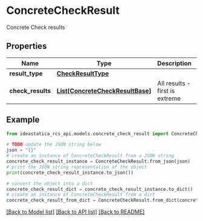 # ConcreteCheckResult

Concrete Check results

## Properties

Name | Type | Description | Notes
------------ | ------------- | ------------- | -------------
**result_type** | [**CheckResultType**](CheckResultType.md) |  | [optional] 
**check_results** | [**List[ConcreteCheckResultBase]**](ConcreteCheckResultBase.md) | All results - first is extreme | [optional] 

## Example

```python
from ideastatica_rcs_api.models.concrete_check_result import ConcreteCheckResult

# TODO update the JSON string below
json = "{}"
# create an instance of ConcreteCheckResult from a JSON string
concrete_check_result_instance = ConcreteCheckResult.from_json(json)
# print the JSON string representation of the object
print(concrete_check_result_instance.to_json())

# convert the object into a dict
concrete_check_result_dict = concrete_check_result_instance.to_dict()
# create an instance of ConcreteCheckResult from a dict
concrete_check_result_from_dict = ConcreteCheckResult.from_dict(concrete_check_result_dict)
```
[[Back to Model list]](../README.md#documentation-for-models) [[Back to API list]](../README.md#documentation-for-api-endpoints) [[Back to README]](../README.md)


